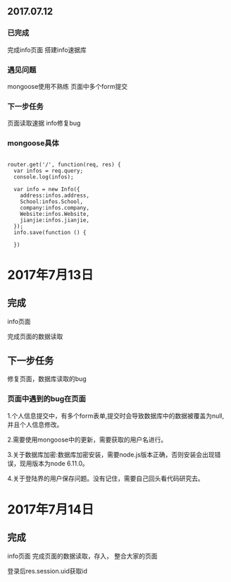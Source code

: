 ## 2017.07.12
### 已完成  
完成info页面
搭建info速据库
### 遇见问题

mongoose使用不熟练
页面中多个form提交
### 下一步任务  
页面读取速据
info修复bug

### mongoose具体

```

router.get('/', function(req, res) {
  var infos = req.query;
  console.log(infos);

  var info = new Info({
    address:infos.address,
    School:infos.School,
    company:infos.company,
    Website:infos.Website,
    jianjie:infos.jianjie,
  });
  info.save(function () {

  })

```

# 2017年7月13日
## 完成
info页面

完成页面的数据读取

## 下一步任务

修复页面，数据库读取的bug

### 页面中遇到的bug在页面
1.个人信息提交中，有多个form表单,提交时会导致数据库中的数据被覆盖为null,并且个人信息修改。

2.需要使用mongoose中的更新，需要获取的用户名进行。

3.关于数据库加密:数据库加密安装，需要node.js版本正确，否则安装会出现错误，现用版本为node 6.11.0。

4.关于登陆界的用户保存问题。没有记住，需要自己回头看代码研究去。

# 2017年7月14日
## 完成
info页面
完成页面的数据读取，存入，
整合大家的页面


登录后res.session.uid获取id
